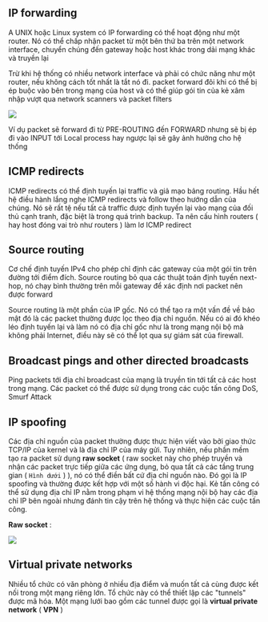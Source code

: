 ## IP forwarding

A UNIX hoặc Linux system có IP forwarding có thể hoạt động như một router. Nó có thể chấp nhận packet từ một bên thứ ba trên một network interface, chuyển chúng đến gateway hoặc host khác trong dải mạng khác và truyền lại

Trừ khi hệ thống có nhiều network interface và phải có chức năng như một router, nếu không cách tốt nhất là tắt nó đi. packet forward đôi khi có thể bị ép buộc vào bên trong mạng của host và có thể giúp gói tin của kẻ xâm nhập vượt qua network scanners và packet filters

<img src="https://github.com/vjnkvt/Images/blob/master/netfilter.jpg">

Ví dụ packet sẽ forward đi từ PRE-ROUTING đến FORWARD nhưng sẽ bị ép đi vào INPUT tới Local process hay ngược lại sẽ gây ảnh hưởng cho hệ thống

## ICMP redirects

ICMP redirects có thể định tuyến lại traffic và giả mạo bảng routing. Hầu hết hệ điều hành lắng nghe ICMP redirects và follow theo hướng dẫn của chúng. Nó sẽ rất tệ nếu tất cả traffic được định tuyến lại vào mạng của đối thủ cạnh tranh, đặc biệt là trong quá trình backup. Ta nên cấu hình routers ( hay host đóng vai trò như routers ) làm lơ ICMP redirect

## Source routing

Cơ chế định tuyến IPv4 cho phép chỉ định các gateway của một gói tin trên đường tới điểm đích. Source routing bỏ qua các thuật toán định tuyến next-hop, nó chạy bình thường trên mỗi gateway để xác định nơi packet nên được forward

Source routing là một phần của IP gốc. Nó có thể tạo ra một vấn đề về bảo mật đó là các packet thường được lọc theo địa chỉ nguồn. Nếu có ai đó khéo léo định tuyến lại và làm nó có địa chỉ gốc như là trong mạng nội bộ mà không phải Internet, điều này sẽ có thể lọt qua sự giám sát của firewall.

## Broadcast pings and other directed broadcasts

Ping packets tới địa chỉ broadcast của mạng là truyền tin tới tất cả các host trong mạng. Các packet có thể được sử dụng trong các cuộc tấn công DoS, Smurf Attack

## IP spoofing

Các địa chỉ nguồn của packet thường được thực hiện viết vào bởi giao thức TCP/IP của kernel và là địa chỉ IP của máy gửi. Tuy nhiên, nếu phần mềm tạo ra packet sử dụng **raw socket** ( raw socket này cho phép truyền và nhận các packet trực tiếp giữa các ứng dụng, bỏ qua tất cả các tầng trung gian ( ``Hình dưới`` ) ), nó có thể điền bất cứ địa chỉ nguồn nào. Đó gọi là IP spoofing và thường được kết hợp với một số hành vi độc hại. Kẻ tấn công có thể sử dụng địa chỉ IP nằm trong phạm vi hệ thống mạng nội bộ hay các địa chỉ IP bên ngoài nhưng đánh tin cậy trên hệ thống và thực hiện các cuộc tấn công.

**Raw socket** :

   <img src="https://github.com/vjnkvt/Images/blob/master/raw_socket.jpg">
   
## Virtual private networks

Nhiều tổ chức có văn phòng ở nhiều địa điểm và muốn tất cả cùng được kết nối trong một mạng riêng lớn. Tổ chức này có thể thiết lập các "tunnels" được mã hóa. Một mạng lưới bao gồm các tunnel được gọi là **virtual private network** ( **VPN** )
